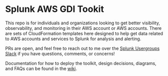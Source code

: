 # Splunk AWS GDI Tookit

This repo is for individuals and organizations looking to get better visibility, observability, and monitoring in their AWS account or AWS accounts.  There are sets of CloudFormation templates here designed to help get data related to AWS accounts and services to Splunk for analysis and alerting.

PRs are open, and feel free to reach out to me over the [Splunk Usergroups Slack](https://docs.splunk.com/Documentation/Community/current/community/Chat) if you have questions, comments, or concerns!

Documentation for how to deploy the toolkit, design decisions, diagrams, and FAQs can be found in the [wiki](https://github.com/splunk/splunk-aws-gdi-toolkit/wiki).